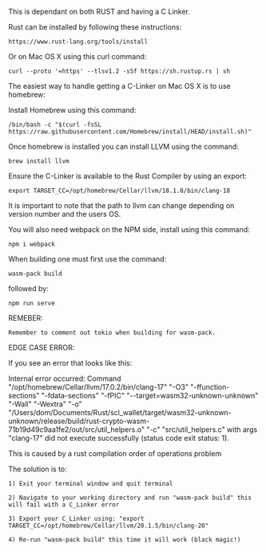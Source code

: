 This is dependant on both RUST and having a C Linker.

Rust can be installed by following these instructions:

	https://www.rust-lang.org/tools/install

Or on Mac OS X using this curl command:

	curl --proto '=https' --tlsv1.2 -sSf https://sh.rustup.rs | sh 

The easiest way to handle getting a C-Linker on Mac OS X is to use homebrew:

Install Homebrew using this command: 

	/bin/bash -c "$(curl -fsSL https://raw.githubusercontent.com/Homebrew/install/HEAD/install.sh)"

Once homebrew is installed you can install LLVM using the command:

	brew install llvm

Ensure the C-Linker is available to the Rust Compiler by using an export:

	export TARGET_CC=/opt/homebrew/Cellar/llvm/18.1.8/bin/clang-18

It is important to note that the path to llvm can change depending on version number and the users OS.

You will also need webpack on the NPM side, install using this command:

	npm i webpack

When building one must first use the command:

	wasm-pack build

followed by:

	npm run serve


REMEBER:
	
	Remember to comment out tokio when building for wasm-pack.

EDGE CASE ERROR:

If you see an error that looks like this:

  Internal error occurred: Command "/opt/homebrew/Cellar/llvm/17.0.2/bin/clang-17" "-O3" "-ffunction-sections" "-fdata-sections" "-fPIC" "--target=wasm32-unknown-unknown" "-Wall" "-Wextra" "-o" "/Users/dom/Documents/Rust/scl_wallet/target/wasm32-unknown-unknown/release/build/rust-crypto-wasm-71b19d49c9aa1fe2/out/src/util_helpers.o" "-c" "src/util_helpers.c" with args "clang-17" did not execute successfully (status code exit status: 1).

This is caused by a rust compilation order of operations problem

The solution is to:

	1) Exit your terminal window and quit terminal

	2) Navigate to your working directory and run "wasm-pack build" this will fail with a C_Linker error

	3) Export your C_Linker using: "export TARGET_CC=/opt/homebrew/Cellar/llvm/20.1.5/bin/clang-20"

	4) Re-run "wasm-pack build" this time it will work (black magic!)
